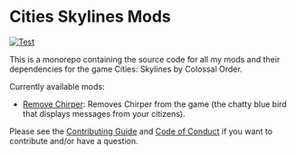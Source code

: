 # Cities Skylines Mods

[![Test](https://github.com/Bomret/CitiesSkylinesMods/actions/workflows/test.yml/badge.svg?branch=main)](https://github.com/Bomret/CitiesSkylinesMods/actions/workflows/test.yml)

This is a monorepo containing the source code for all my mods and their dependencies for the game Cities: Skylines by Colossal Order.

Currently available mods:
- [Remove Chirper](https://steamcommunity.com/sharedfiles/filedetails/?id=3134254484): Removes Chirper from the game (the chatty blue bird that displays messages from your citizens).

Please see the [Contributing Guide](./CONTRIBUTING.md) and [Code of Conduct](./CODE_OF_CONDUCT.md) if you want to contribute and/or have a question.